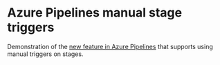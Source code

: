 # Azure Pipelines manual stage triggers

Demonstration of the [new feature in Azure Pipelines](https://learn.microsoft.com/en-us/azure/devops/release-notes/2024/sprint-243-update?WT.mc_id=DOP-MVP-5001655#manually-triggered-yaml-pipeline-stages) that supports using manual triggers on stages.
